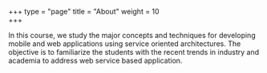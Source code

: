 +++
type   = "page"
title  = "About"
weight = 10  
+++


In this course, we study the major concepts and techniques for developing mobile and web applications using service oriented architectures. The objective is to familiarize the students with the recent trends in industry and academia to address web service based application.

